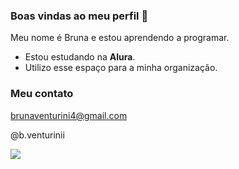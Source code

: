 ### Boas vindas ao meu perfil  👋


Meu nome é Bruna e estou aprendendo a programar.

- Estou estudando na **Alura**.
- Utilizo esse espaço para a minha organização.

### Meu contato 

brunaventurini4@gmail.com 

@b.venturinii

![](https://images.app.goo.gl/GN4HFoF7Wj6gK4xy9)
